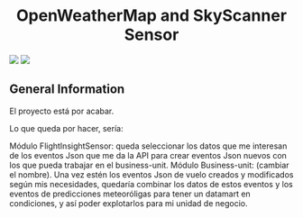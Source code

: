 <h1 align="center"> OpenWeatherMap and SkyScanner Sensor </h1>

<p align="left">

   <img src="https://img.shields.io/badge/STATUS-INCOMPLETE-orange">
   <img src="https://img.shields.io/badge/Released-January%202024-yellow">
   </p>

## General Information
El proyecto está por acabar.

Lo que queda por hacer, sería:

Módulo FlightInsightSensor: queda seleccionar los datos que me interesan de los eventos Json que me da la API para crear eventos Json nuevos con los que pueda trabajar en el business-unit.
Módulo Business-unit: (cambiar el nombre). Una vez estén los eventos Json de vuelo creados y modificados según mis necesidades, quedaría combinar los datos de estos eventos y los eventos de predicciones meteoróligas para tener un datamart en condiciones, y así poder explotarlos para mi unidad de negocio.





